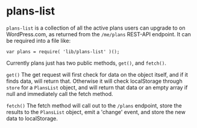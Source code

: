 plans-list
=======

`plans-list` is a collection of all the active plans users can upgrade to on WordPress.com, as returned from the `/me/plans` REST-API endpoint. It can be required into a file like:

```
var plans = require( 'lib/plans-list' )();
```

Currently plans just has two public methods, `get()`, and `fetch()`.

`get()`
The get request will first check for data on the object itself, and if it finds data, will return that. Otherwise it will check localStorage through `store` for a `PlansList` object, and will return that data or an empty array if null and immediately call the fetch method.

`fetch()`
The fetch method will call out to the `/plans` endpoint, store the results to the `PlansList` object, emit a 'change' event, and store the new data to localStorage.

